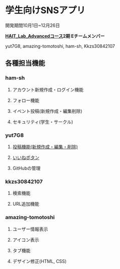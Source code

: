 # 学生向けSNSアプリ
開発期間10月1日~12月26日

**[HAIT_Lab_Advancedコース](https://hait-lab.com/)2期 Eチームメンバー**

yut7G8, amazing-tomotoshi, ham-sh, Kkzs30842107

## 各種担当機能
### ham-sh
1. アカウント新規作成・ログイン機能

2. フォロー機能

3. イベント投稿(新規作成・編集削除)

4. セキュリティ(学生・サークル)

### yut7G8
1. [投稿機能(新規作成・編集・削除)](https://note.com/takuya814/m/m829ed8312291)

2. [いいねボタン](https://note.com/takuya814/n/n896441e790ba?magazine_key=m829ed8312291)

3. GitHubの管理

### kkzs30842107
1. 検索機能

2. URL追加機能

### amazing-tomotoshi
1. ユーザー情報表示

2. アイコン表示

3. タブ機能

4. デザイン修正(HTML, CSS)
